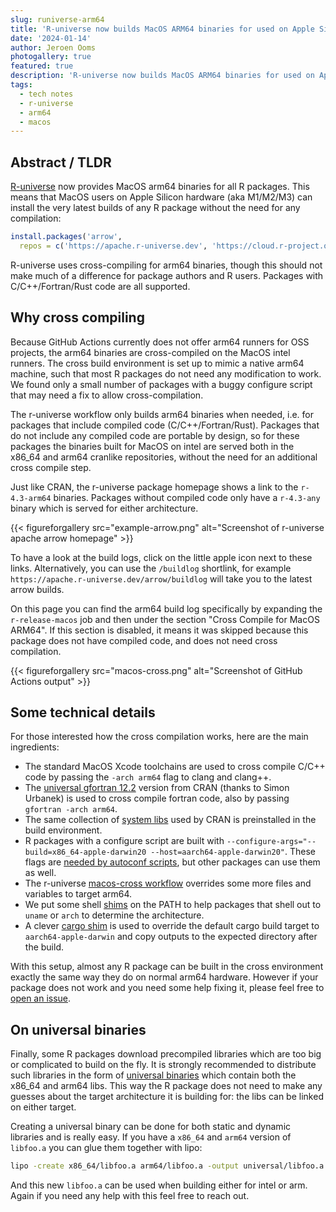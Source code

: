 ```yaml
---
slug: runiverse-arm64
title: 'R-universe now builds MacOS ARM64 binaries for used on Apple Silicon (aka M1/M2/M3) systems'
date: '2024-01-14'
author: Jeroen Ooms
photogallery: true
featured: true
description: 'R-universe now builds MacOS ARM64 binaries for used on Apple Silicon (aka M1/M2/M3) systems.'
tags:
  - tech notes
  - r-universe
  - arm64
  - macos
---
```



## Abstract / TLDR

[R-universe](https://r-universe.dev) now provides MacOS arm64 binaries for all R packages. This means that MacOS users on Apple Silicon hardware (aka M1/M2/M3) can install the very latest builds of any R package without the need for any compilation:

```r
install.packages('arrow',
  repos = c('https://apache.r-universe.dev', 'https://cloud.r-project.org'))
```

R-universe uses cross-compiling for arm64 binaries, though this should not make much of a difference for package authors and R users. Packages with C/C++/Fortran/Rust code are all supported.

## Why cross compiling

Because GitHub Actions currently does not offer arm64 runners for OSS projects, the arm64 binaries are cross-compiled on the MacOS intel runners. The cross build environment is set up to mimic a native arm64 machine, such that most R packages do not need any modification to work. We found only a small number of packages with a buggy configure script that may need a fix to allow cross-compilation.

The r-universe workflow only builds arm64 binaries when needed, i.e. for packages that include compiled code (C/C++/Fortran/Rust). Packages that do not include any compiled code are portable by design, so for these packages the binaries built for MacOS on intel are served both in the x86_64 and arm64 cranlike repositories, without the need for an additional cross compile step.

Just like CRAN, the r-universe package homepage shows a link to the `r-4.3-arm64` binaries. Packages without compiled code only have a `r-4.3-any` binary which is served for either architecture.

{{< figureforgallery src="example-arrow.png" alt="Screenshot of r-universe apache arrow homepage" >}}

To have a look at the build logs, click on the little apple icon next to these links. Alternatively, you can use the `/buildlog` shortlink, for example `https://apache.r-universe.dev/arrow/buildlog` will take you to the latest arrow builds.

On this page you can find the arm64 build log specifically by expanding the `r-release-macos` job and then under the section "Cross Compile for MacOS ARM64". If this section is disabled, it means it was skipped because this package does not have compiled code, and does not need cross compilation.

{{< figureforgallery src="macos-cross.png" alt="Screenshot of GitHub Actions output" >}}

## Some technical details

For those interested how the cross compilation works, here are the main ingredients:

 - The standard MacOS Xcode toolchains are used to cross compile C/C++ code by passing the `-arch arm64` flag to clang and clang++.
 - The [universal gfortran 12.2](https://mac.r-project.org/tools/) version from CRAN (thanks to Simon Urbanek) is used to cross compile fortran code, also by passing `gfortran -arch arm64`.
 - The same collection of [system libs](https://mac.r-project.org/bin/darwin20/arm64/) used by CRAN is preinstalled in the build environment.
 - R packages with a configure script are built with `--configure-args="--build=x86_64-apple-darwin20 --host=aarch64-apple-darwin20"`. These flags are [needed by autoconf scripts](https://www.gnu.org/software/autoconf/manual/autoconf-2.68/html_node/Specifying-Target-Triplets.html), but other packages can use them as well.
 - The r-universe [macos-cross workflow](https://github.com/r-universe-org/build-and-check/blob/v1/macos-cross/action.yml) overrides some more files and variables to target arm64.
 - We put some shell [shims](https://github.com/r-universe-org/prepare-macos/tree/master/shims) on the PATH to help packages that shell out to `uname` or `arch` to determine the architecture.
 - A clever [cargo shim](https://github.com/r-universe-org/prepare-macos/blob/master/shims/cargo.sh) is used to override the default cargo build target to `aarch64-apple-darwin` and copy outputs to the expected directory after the build.

With this setup, almost any R package can be built in the cross environment exactly the same way they do on normal arm64 hardware. However if your package does not work and you need some help fixing it, please feel free to [open an issue](https://github.com/r-universe-org/help/issues).

## On universal binaries

Finally, some R packages download precompiled libraries which are too big or complicated to build on the fly. It is strongly recommended to distribute such libraries in the form of [universal binaries](https://en.wikipedia.org/wiki/Universal_binary) which contain both the x86_64 and arm64 libs. This way the R package does not need to make any guesses about the target architecture it is building for: the libs can be linked on either target.

Creating a universal binary can be done for both static and dynamic libraries and is really easy. If you have a `x86_64` and `arm64` version of `libfoo.a` you can glue them together with lipo:

```sh
lipo -create x86_64/libfoo.a arm64/libfoo.a -output universal/libfoo.a
```

And this new `libfoo.a` can be used when building either for intel or arm. Again if you need any help with this feel free to reach out.
